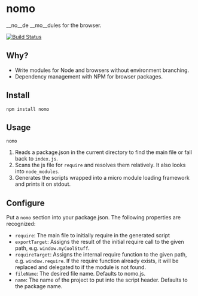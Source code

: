 # nomo

__no__de __mo__dules for the browser.

[![Build Status](https://secure.travis-ci.org/mantoni/nomo.js.png)](http://travis-ci.org/mantoni/nomo.js)

## Why?

* Write modules for Node and browsers without environment branching.
* Dependency management with NPM for browser packages.

## Install

`npm install nomo`

## Usage

`nomo`

1. Reads a package.json in the current directory to find the main file or fall
back to `index.js`.
2. Scans the js file for `require` and resolves them relatively. It also looks
into `node_modules`.
3. Generates the scripts wrapped into a micro module loading framework and
prints it on stdout.

## Configure

Put a `nomo` section into your package.json. The following properties are
recognized:

* `require`: The main file to initially require in the generated script
* `exportTarget`: Assigns the result of the initial require call to the given
path, e.g. `window.myCoolStuff`.
* `requireTarget`: Assigns the internal require function to the given path,
e.g. `window.require`. If the require function already exists, it will be
replaced and delegated to if the module is not found.
* `fileName`: The desired file name. Defaults to nomo.js.
* `name`: The name of the project to put into the script header. Defaults to
the package name.
